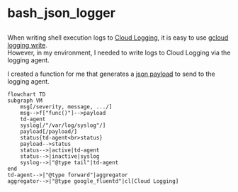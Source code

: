 # bash_json_logger
## 
When writing shell execution logs to [Cloud Logging](https://cloud.google.com/logging), it is easy to use [gcloud logging write](https://cloud.google.com/sdk/gcloud/reference/logging/write).  
However, in my environment, I needed to write logs to Cloud Logging via the logging agent.

I created a function for me that generates a [json payload](https://cloud.google.com/logging/docs/structured-logging) to send to the logging agent.[](https://cloud.google.com/logging/docs/structured-logging)

```mermaid
flowchart TD
subgraph VM
    msg[/severity, message, .../]
    msg-->f["func()"]-->payload
    td-agent
    syslog[/"/var/log/syslog"/]
    payload[/payload/]
    status{td-agent<br>status}
    payload-->status
    status-->|active|td-agent
    status-->|inactive|syslog
    syslog-->|"@type tail"|td-agent
end
td-agent-->|"@type forward"|aggregator
aggregator-->|"@type google_fluentd"|cl[Cloud Logging]
```